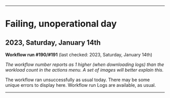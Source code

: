 
***

# Failing, unoperational day

## 2023, Saturday, January 14th

**Workflow run #190/#191** (last checked: 2023, Saturday, January 14th)

_The workflow number reports as 1 higher (when downloading logs) than the workload count in the actions menu. A set of images will better explain this._

The workflow ran unsuccessfully as usual today. There may be some unique errors to display here. Workflow run Logs are available, as usual.

***
